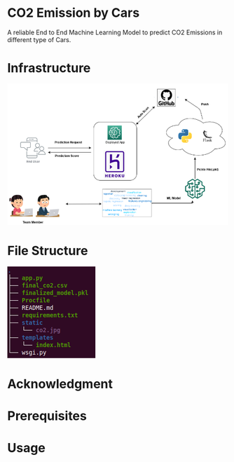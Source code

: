 # CO2 Emission by Cars
A reliable End to End Machine Learning Model to predict CO2 Emissions in different type of Cars. 

# Infrastructure

![](C02_Arch_Diagram.png)

# File Structure 

![](file_tree.png)

# Acknowledgment

# Prerequisites

# Usage
